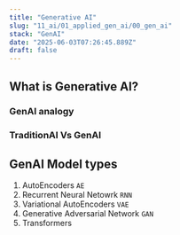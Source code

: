 ```yaml
---
title: "Generative AI"
slug: "11_ai/01_applied_gen_ai/00_gen_ai"
stack: "GenAI"
date: "2025-06-03T07:26:45.889Z"
draft: false
---
```


## What is Generative AI?

### GenAI analogy

### TraditionAI Vs GenAI

## GenAI Model types

1. AutoEncoders `AE`
2. Recurrent Neural Netowrk `RNN`
3. Variational AutoEncoders `VAE`
4. Generative Adversarial Network `GAN`
5. Transformers